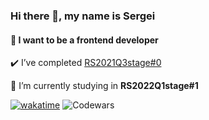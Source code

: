 ### Hi there 👋, my name is Sergei

#### 🔭 I want to be a frontend developer

✔️  I’ve completed [RS2021Q3stage#0](https://app.rs.school/certificate/ft68fgkt)

🌱  I’m currently studying in **RS2022Q1stage#1**

[![wakatime](https://wakatime.com/badge/user/6495f575-0eb9-4f78-a791-d9da26a8a672.svg)](https://wakatime.com/@6495f575-0eb9-4f78-a791-d9da26a8a672)
![Codewars](https://www.codewars.com/users/abrasov/badges/micro)
 
 
